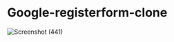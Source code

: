 # Google-registerform-clone

![Screenshot (441)](https://user-images.githubusercontent.com/90081576/188889328-a489d09f-70ba-4fcc-a17a-ba55671e0052.png)
